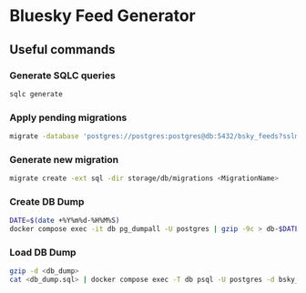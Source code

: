 # Bluesky Feed Generator

## Useful commands

### Generate SQLC queries

```bash
sqlc generate
```

### Apply pending migrations

```bash
migrate -database 'postgres://postgres:postgres@db:5432/bsky_feeds?sslmode=disable' -path=storage/db/migrations up
```

### Generate new migration

```bash
migrate create -ext sql -dir storage/db/migrations <MigrationName>
```

### Create DB Dump

```bash
DATE=$(date +%Y%m%d-%H%M%S)
docker compose exec -it db pg_dumpall -U postgres | gzip -9c > db-$DATE.sql.gz
```

### Load DB Dump

```bash
gzip -d <db_dump>
cat <db_dump.sql> | docker compose exec -T db psql -U postgres -d bsky_feeds
```
